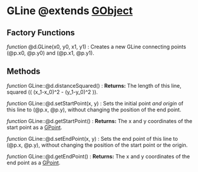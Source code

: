 GLine @extends [GObject](../gobject.md)
========================================

Factory Functions
------------------
*function* @d.GLine(x0, y0, x1, y1)
:   Creates a new GLine connecting points (@p.x0, @p.y0) and (@p.x1, @p.y1).

Methods
--------

*function* GLine::@d.distanceSquared()
:   **Returns:** The length of this line, squared (\( (x_1-x_0)^2 - (y_1-y_0)^2 \)).

*function* GLine::@d.setStartPoint(x, y)
:   Sets the initial point *and origin* of this line to (@p.x, @p.y),
    without changing the position of the end point.

*function* GLine::@d.getStartPoint()
:   **Returns:** The x and y coordinates of the start point as a [GPoint](../util/gpoint.md).

*function* GLine::@d.setEndPoint(x, y)
:   Sets the end point of this line to (@p.x, @p.y),
    without changing the position of the start point or the origin.

*function* GLine::@d.getEndPoint()
:   **Returns:** The x and y coordinates of the end point as a [GPoint](../util/gpoint.md).